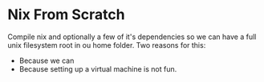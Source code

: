 # Nix From Scratch

Compile nix and optionally a few of it's dependencies so we can have a
full unix filesystem root in ou home folder. Two reasons for this:

- Because we can
- Because setting up a virtual machine is not fun.
